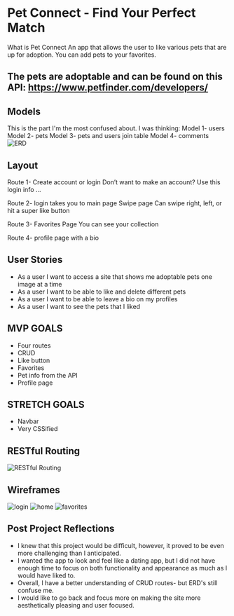 # Pet Connect - Find Your Perfect Match
What is Pet Connect 
An app that allows the user to like various pets that are up for adoption.
You can add pets to your favorites.

## The pets are adoptable and can be found on this API:  https://www.petfinder.com/developers/

## Models
This is the part I'm the most confused about.
I was thinking:
Model 1- users
Model 2- pets
Model 3- pets and users join table
Model 4- comments
![ERD](newERD.png)


## Layout 
Route 1-
Create account or login
Don’t want to make an account? Use this login info …

Route 2- login takes you to main page
Swipe page 
Can swipe right, left, or hit a super like button 

Route 3- Favorites Page
You can see your collection 

Route 4- profile page with a bio 

## User Stories 
- As a user I want to access a site that shows me adoptable pets one image at a time 
- As a user I want to be able to like and delete different pets
- As a user I want to be able to leave a bio on my profiles 
- As a user I want to see the pets that I liked

## MVP GOALS
- Four routes
- CRUD
- Like button
- Favorites
- Pet info from the API
- Profile page
## STRETCH GOALS
- Navbar
- Very CSSified 

## RESTful Routing 
![RESTful Routing](images/crud.png)

## Wireframes 
![login](images/login.JPG)
![home](images/home.JPG)
![favorites](images/favorites.jpeg)

## Post Project Reflections
- I knew that this project would be difficult, however, it proved to be even more challenging than I anticipated.
- I wanted the app to look and feel like a dating app, but I did not have enough time to focus on both functionality and appearance as much as I would have liked to.
- Overall, I have a better understanding of CRUD routes- but ERD's still confuse me.
- I would like to go back and focus more on making the site more aesthetically pleasing and user focused.